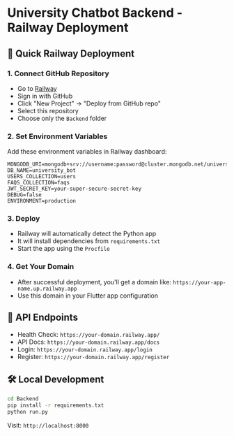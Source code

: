 # University Chatbot Backend - Railway Deployment

## 🚀 Quick Railway Deployment

### 1. Connect GitHub Repository
- Go to [Railway](https://railway.app)
- Sign in with GitHub
- Click "New Project" → "Deploy from GitHub repo"
- Select this repository
- Choose only the `Backend` folder

### 2. Set Environment Variables
Add these environment variables in Railway dashboard:

```
MONGODB_URI=mongodb+srv://username:password@cluster.mongodb.net/university_bot
DB_NAME=university_bot
USERS_COLLECTION=users
FAQS_COLLECTION=faqs
JWT_SECRET_KEY=your-super-secure-secret-key
DEBUG=false
ENVIRONMENT=production
```

### 3. Deploy
- Railway will automatically detect the Python app
- It will install dependencies from `requirements.txt`
- Start the app using the `Procfile`

### 4. Get Your Domain
- After successful deployment, you'll get a domain like: `https://your-app-name.up.railway.app`
- Use this domain in your Flutter app configuration

## 🔗 API Endpoints
- Health Check: `https://your-domain.railway.app/`
- API Docs: `https://your-domain.railway.app/docs`
- Login: `https://your-domain.railway.app/login`
- Register: `https://your-domain.railway.app/register`

## 🛠️ Local Development
```bash
cd Backend
pip install -r requirements.txt
python run.py
```

Visit: `http://localhost:8000`

